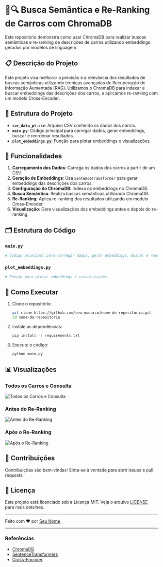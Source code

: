 # 🚗🔍 Busca Semântica e Re-Ranking de Carros com ChromaDB

Este repositório demonstra como usar ChromaDB para realizar buscas semânticas e re-ranking de descrições de carros utilizando embeddings gerados por modelos de linguagem.

## 📋 Descrição do Projeto

Este projeto visa melhorar a precisão e a relevância dos resultados de buscas semânticas utilizando técnicas avançadas de Recuperação de Informação Aumentada (RAG). Utilizamos o ChromaDB para indexar e buscar embeddings das descrições dos carros, e aplicamos re-ranking com um modelo Cross-Encoder.

## 📂 Estrutura do Projeto

- **`car_data_pt.csv`**: Arquivo CSV contendo os dados dos carros.
- **`main.py`**: Código principal para carregar dados, gerar embeddings, buscar e reordenar resultados.
- **`plot_embeddings.py`**: Função para plotar embeddings e visualizações.

## 🔧 Funcionalidades

1. **Carregamento dos Dados**: Carrega os dados dos carros a partir de um CSV.
2. **Geração de Embeddings**: Usa `SentenceTransformer` para gerar embeddings das descrições dos carros.
3. **Configuração do ChromaDB**: Indexa os embeddings no ChromaDB.
4. **Busca Semântica**: Realiza buscas semânticas utilizando ChromaDB.
5. **Re-Ranking**: Aplica re-ranking dos resultados utilizando um modelo Cross-Encoder.
6. **Visualização**: Gera visualizações dos embeddings antes e depois do re-ranking.

## 🗂️ Estrutura do Código

### `main.py`

```python
# Código principal para carregar dados, gerar embeddings, buscar e reordenar resultados
```

### `plot_embeddings.py`

```python
# Função para plotar embeddings e visualizações
```

## 🚀 Como Executar

1. Clone o repositório:
    ```bash
    git clone https://github.com/seu-usuario/nome-do-repositorio.git
    cd nome-do-repositorio
    ```

2. Instale as dependências:
    ```bash
    pip install -r requirements.txt
    ```

3. Execute o código:
    ```bash
    python main.py
    ```

## 📊 Visualizações

### Todos os Carros e Consulta
![Todos os Carros e Consulta](todos_carros_consulta.png)

### Antes do Re-Ranking
![Antes do Re-Ranking](antes_re_ranking.png)

### Após o Re-Ranking
![Após o Re-Ranking](apos_re_ranking.png)

## 🤝 Contribuições

Contribuições são bem-vindas! Sinta-se à vontade para abrir issues e pull requests.

## 📜 Licença

Este projeto está licenciado sob a Licença MIT. Veja o arquivo [LICENSE](LICENSE) para mais detalhes.

---

Feito com ❤️ por [Seu Nome](https://github.com/seu-usuario).

---

### Referências

- [ChromaDB](https://chromadb.com/)
- [SentenceTransformers](https://www.sbert.net/)
- [Cross-Encoder](https://www.sbert.net/docs/pretrained_cross-encoders.html)
